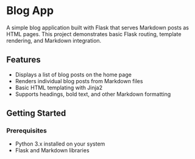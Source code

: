 # Blog App

A simple blog application built with Flask that serves Markdown posts as HTML pages. This project demonstrates basic Flask routing, template rendering, and Markdown integration.

## Features

- Displays a list of blog posts on the home page
- Renders individual blog posts from Markdown files
- Basic HTML templating with Jinja2
- Supports headings, bold text, and other Markdown formatting

## Getting Started

### Prerequisites

- Python 3.x installed on your system
- Flask and Markdown libraries

